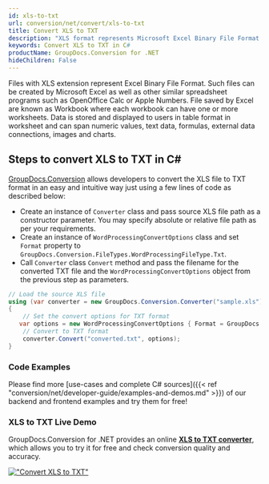 ```yaml
---
id: xls-to-txt
url: conversion/net/convert/xls-to-txt
title: Convert XLS to TXT
description: "XLS format represents Microsoft Excel Binary File Format with .xls extension. Learn how to convert XLS to TXT file programmatically in C# language using GroupDocs.Conversion for .NET library."
keywords: Convert XLS to TXT in C#
productName: GroupDocs.Conversion for .NET
hideChildren: False
---
```


Files with XLS extension represent Excel Binary File Format. Such files can be created by Microsoft Excel as well as other similar spreadsheet programs such as OpenOffice Calc or Apple Numbers. File saved by Excel are known as Workbook where each workbook can have one or more worksheets. Data is stored and displayed to users in table format in worksheet and can span numeric values, text data, formulas, external data connections, images and charts.

## Steps to convert XLS to TXT in C#

[GroupDocs.Conversion](https://products.groupdocs.com/conversion/net) allows developers to convert the XLS file to TXT format in an easy and intuitive way just using a few lines of code as described below:

* Create an instance of `Converter` class and pass source XLS file path as a constructor parameter. You may specify absolute or relative file path as per your requirements. 
* Create an instance of `WordProcessingConvertOptions` class and set `Format` property to `GroupDocs.Conversion.FileTypes.WordProcessingFileType.Txt`.
* Call `Converter` class `Convert` method and pass the filename for the converted TXT file and the `WordProcessingConvertOptions` object from the previous step as parameters.

```csharp
// Load the source XLS file
using (var converter = new GroupDocs.Conversion.Converter("sample.xls"))
{
    // Set the convert options for TXT format
   var options = new WordProcessingConvertOptions { Format = GroupDocs.Conversion.FileTypes.WordProcessingFileType.Txt };
    // Convert to TXT format
    converter.Convert("converted.txt", options);
}
```

### Code Examples

Please find more [use-cases and complete C# sources]({{< ref "conversion/net/developer-guide/examples-and-demos.md" >}}) of our backend and frontend examples and try them for free!

### XLS to TXT Live Demo

GroupDocs.Conversion for .NET provides an online [**XLS to TXT converter**](https://products.groupdocs.app/conversion/xls-to-txt), which allows you to try it for free and check conversion quality and accuracy.

[!["Convert XLS to TXT"](conversion/net/images/convert-to-txt/convert-xls-to-txt.png)](https://products.groupdocs.app/conversion/xls-to-txt)